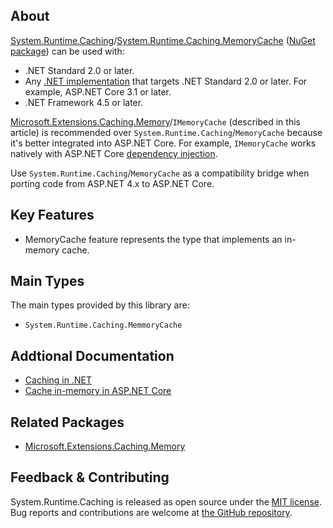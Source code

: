 ## About

[System.Runtime.Caching](https://learn.microsoft.com/en-us/dotnet/api/system.runtime.caching?view=dotnet-plat-ext-7.0)/[System.Runtime.Caching.MemoryCache](https://learn.microsoft.com/en-us/dotnet/api/system.runtime.caching.memorycache?view=dotnet-plat-ext-7.0) ([NuGet package](https://www.nuget.org/packages/System.Runtime.Caching/)) can be used with:

* .NET Standard 2.0 or later.
* Any [.NET implementation](/dotnet/standard/net-standard#net-implementation-support) that targets .NET Standard 2.0 or later. For example, ASP.NET Core 3.1 or later.
* .NET Framework 4.5 or later.

[Microsoft.Extensions.Caching.Memory](https://www.nuget.org/packages/Microsoft.Extensions.Caching.Memory/)/`IMemoryCache` (described in this article) is recommended over `System.Runtime.Caching`/`MemoryCache` because it's better integrated into ASP.NET Core. For example, `IMemoryCache` works natively with ASP.NET Core [dependency injection](xref:fundamentals/dependency-injection).

Use `System.Runtime.Caching`/`MemoryCache` as a compatibility bridge when porting code from ASP.NET 4.x to ASP.NET Core.


## Key Features

* MemoryCache feature represents the type that implements an in-memory cache.

## Main Types

The main types provided by this library are:

* `System.Runtime.Caching.MemmoryCache`

## Addtional Documentation

* [Caching in .NET](https://learn.microsoft.com/en-us/dotnet/core/extensions/caching)
* [Cache in-memory in ASP.NET Core](https://learn.microsoft.com/en-us/aspnet/core/performance/caching/memory?view=aspnetcore-7.0 )

## Related Packages

* [Microsoft.Extensions.Caching.Memory](https://www.nuget.org/packages/Microsoft.Extensions.Caching.Memory/)

## Feedback & Contributing

System.Runtime.Caching is released as open source under the [MIT license](https://licenses.nuget.org/MIT). Bug reports and contributions are welcome at [the GitHub repository](https://github.com/dotnet/runtime).